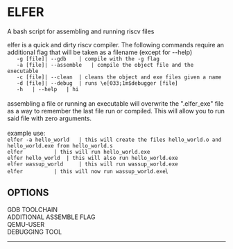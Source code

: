 # ELFER
A bash script for assembling and running riscv files

elfer is a quick and dirty riscv compiler. The following commands require an additional flag that will be taken as a filename (except for --help)\
`	-g [file]| --gdb	| compile with the -g flag`\
`	-a [file]| --assemble	| compile the object file and the executable`\
`	-c [file]| --clean	| cleans the object and exe files given a name`\
`	-d [file]| --debug	| runs \e[033;1m$debugger [file]`\
`	-h 	 | --help	| hi`\
\
assembling a file or running an executable will overwrite the ".elfer_exe" file\
as a way to remember the last file run or compiled. This will allow you to run\
said file with zero arguments.\
\
example use:\
`elfer -a hello_world 	| this will create the files hello_world.o and hello_world.exe from hello_world.s`\
`elfer 			| this will run hello_world.exe`\
`elfer hello_world 	| this will also run hello_world.exe`\
`elfer wassup_world 	| this will run wassup_world.exe`\
`elfer 			| this will now run wassup_world.exe`\


## OPTIONS

GDB TOOLCHAIN\
ADDITIONAL ASSEMBLE FLAG\
QEMU-USER\
DEBUGGING TOOL
_____________________
